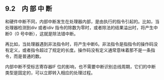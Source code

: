    

## 9.2　内 部 中 断

和硬件中断不同，内部中断发生在处理器内部，是由执行的指令引起的。比如，当处理器检测到div 或者idiv 指令的除数为零时，或者除法的结果溢出时，将产生中断0（0 号中断），这就是除法错中断。

再比如，当处理器遇到非法指令时，将产生中断6。非法指令是指指令的操作码没有定义，或者指令超过了规定的长度。操作码没有定义通常意味着那不是一条指令，而是普通的数。

内部中断不受标志寄存器IF 位的影响，也不需要中断识别总线周期，它们的中断类型是固定的，可以立即转入相应的处理过程。